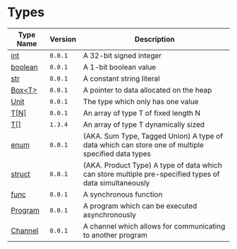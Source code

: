  # Types 


| Type Name 			| Version |	Description 			  |
|-------------------------------|---------|---------------------------------------|
| [int](./types/int.md) 				| `0.0.1` | A 32-bit signed integer		  |
| [boolean](./types/boolean.md) 			| `0.0.1` | A 1-bit boolean value 		  | 
| [str](./types/str.md) 				| `0.0.1` | A constant string literal 		  | 
| [Box\<T\>](./types/Box.md) 				| `0.0.1` | A pointer to data allocated on the heap | 
| [Unit](./types/Unit.md) 				| `0.0.1` | The type which only has one value 	  | 
| [T[N]](./types/array.md)				| `0.0.1` | An array of type T of fixed length N  | 
| [T[]](./types/vector.md) 				| `1.3.4` | An array of type T dynamically sized  |
| [enum](./types/enum.md) 				| `0.0.1` | (AKA. Sum Type, Tagged Union) A type of data which can store one of multiple specified data types | 
| [struct](./types/struct.md) 			| `0.0.1` | (AKA. Product Type) A type of data which can store multiple pre-specified types of data simultaneously |  
| [func](./types/func.md) 				| `0.0.1` | A synchronous function 	          |
| [Program](./types/Program.md)			| `0.0.1` | A program which can be executed asynchronously | 
| [Channel](./types/Channel.md)			| `0.0.1` | A channel which allows for communicating to another program | 
